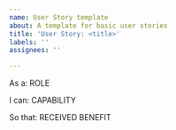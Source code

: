 ```yaml
---
name: User Story template
about: A template for basic user stories
title: 'User Story: <title>'
labels: ''
assignees: ''

---
```


As a: ROLE

I can: CAPABILITY

So that: RECEIVED BENEFIT
